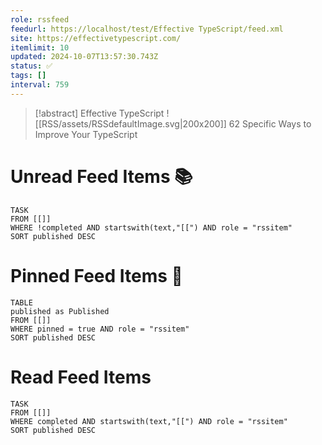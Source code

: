 ```yaml
---
role: rssfeed
feedurl: https://localhost/test/Effective TypeScript/feed.xml
site: https://effectivetypescript.com/
itemlimit: 10
updated: 2024-10-07T13:57:30.743Z
status: ✅
tags: []
interval: 759
---
```

> [!abstract] Effective TypeScript
> <span class="rss-image">![[RSS/assets/RSSdefaultImage.svg|200x200]]</span> 62 Specific Ways to Improve Your TypeScript

# Unread Feed Items 📚
~~~dataview
TASK
FROM [[]]
WHERE !completed AND startswith(text,"[[") AND role = "rssitem"
SORT published DESC
~~~

# Pinned Feed Items 📍
~~~dataview
TABLE
published as Published
FROM [[]]
WHERE pinned = true AND role = "rssitem"
SORT published DESC
~~~

# Read Feed Items
~~~dataview
TASK
FROM [[]]
WHERE completed AND startswith(text,"[[") AND role = "rssitem"
SORT published DESC
~~~